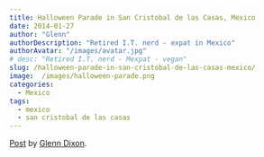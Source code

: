 ```yaml
---
title: Halloween Parade in San Cristobal de las Casas, Mexico
date: 2014-01-27
author: "Glenn"
authorDescription: "Retired I.T. nerd - expat in Mexico"
authorAvatar: "/images/avatar.jpg"
# desc: "Retired I.T. nerd - Mexpat - vegan"
slug: /halloween-parade-in-san-cristobal-de-las-casas-mexico/
image:  /images/halloween-parade.png
categories:
  - Mexico
tags:
  - mexico
  - san cristobal de las casas
---
```

<div id="fb-root">
</div>



<div class="fb-post" data-href="https://www.facebook.com/photo.php?v=10153445211535437" data-width="466">
  <div class="fb-xfbml-parse-ignore">
    <a href="https://www.facebook.com/photo.php?v=10153445211535437">Post</a> by <a href="https://www.facebook.com/dixonge">Glenn Dixon</a>.
  </div>
</div>
